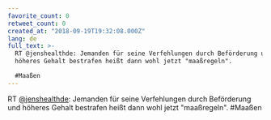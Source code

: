```yaml
---
favorite_count: 0
retweet_count: 0
created_at: "2018-09-19T19:32:08.000Z"
lang: de
full_text: >-
  RT @jenshealthde: Jemanden für seine Verfehlungen durch Beförderung und
  höheres Gehalt bestrafen heißt dann wohl jetzt "maaßregeln".

  #Maaßen
---
```


RT [@jenshealthde](https://twitter.com/jenshealthde): Jemanden für seine
Verfehlungen durch Beförderung und höheres Gehalt bestrafen heißt dann wohl
jetzt "maaßregeln". #Maaßen
